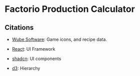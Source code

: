 # Factorio Production Calculator

## Citations

- [Wube Software](https://www.factorio.com/): Game icons, and recipe data.

- [React](https://react.dev/): UI Framework

- [shadcn](https://ui.shadcn.com/): UI components

- [d3](https://d3js.org/): Hierarchy

 
